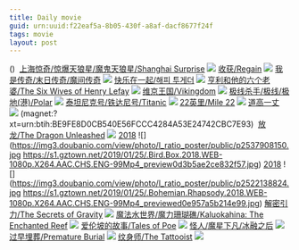 ```yaml
---
title: Daily movie
guid: urn:uuid:f22eaf5a-8b05-430f-a8af-dacf8677f24f
tags: movie
layout: post
---
```


()
![]()
[上海惊奇/惊爆天狼星/魔鬼天狼星/Shanghai Surprise](magnet:?xt=urn:btih:4d77aebd92a1d6b0ac3b4c1cbc3f4d1ae0d2bd3d)
![](http://img.google.com.btba.xiaoeryi.com/upload/2019/01/26/67158Th8406346.big.jpg)
[收获/Regain](magnet:?xt=urn:btih:617337e49372fa330a7a4a4225e845b2585c6cde)
![](http://img.google.com.btba.xiaoeryi.com/upload/2019/01/26/7542j64813z108.big.jpg)
[我是传奇/末日传奇/魔间传奇](magnet:?xt=urn:btih:44d4d886c89f83e469eee5785d030a34909113e1)
![](http://img.google.com.btba.xiaoeryi.com/upload/2014/11/01/xnnTVEVn2kx2.big.jpg)
[快乐在一起/해피 투게더](magnet:?xt=urn:btih:ff3e0a54de1de91ddea17528e74cc32c2c75b2b6)
![](http://img.google.com.btba.xiaoeryi.com/upload/2019/01/26/1748U35712b643.big.jpg)
[亨利和他的六个老婆/The Six Wives of Henry Lefay](magnet:?xt=urn:btih:1116bba2cc1f52cb99cf9140bdb7c05cbdccbd33)
![](http://img.google.com.btba.xiaoeryi.com/upload/2019/01/26/44A363987553o1.big.jpg)
[维京王国/Vikingdom](magnet:?xt=urn:btih:2aecb7659e8286e890109a63686d1d481544e9ba)
![](http://img.google.com.btba.xiaoeryi.com/upload/2016/08/10/778738416KQ009.big.jpg)
[极线杀手/极线/极地(港)/Polar](magnet:?xt=urn:btih:c6f980b577546b3543992e5b3fef29011c0b015f)
![](http://img.google.com.btba.xiaoeryi.com/upload/2019/01/25/1222518eY42547.big.jpg)
[泰坦尼克号/铁达尼号/Titanic](magnet:?xt=urn:btih:d7406277871ebd4c9244b514cedcace8877d9a24)
![](http://img.google.com.btba.xiaoeryi.com/upload/2014/10/31/UzHUGUGGUz5p.big.jpg)
[22英里/Mile 22](magnet:?xt=urn:btih:0f25ca4d5dbb2d6ed49e24431a8b64b96d1660dc)
![](http://img.google.com.btba.xiaoeryi.com/upload/2018/11/06/57G3113O945244.big.jpg)
[道高一丈](magnet:?xt=urn:btih:QNBUC2WAT4UGU4FNK3YS6QGTBO2KWSVV)
![](http://gif-china.cc/uploads/allimg/181214/a209057a9040a622.jpg?h=250)
(magnet:?xt=urn:btih:BE9FE8D0CB540E56FCCC4284A53E24742CBC7E93)
![]()
[放龙/The Dragon Unleashed](magnet:?xt=urn:btih:8953aa0102a12c11737b0d3acfaa873feec0c8b0)
![](http://img.google.com.btba.xiaoeryi.com/upload/2019/01/25/5431A6948794Y5.big.jpg)
[2018](magnet:?xt=urn:btih:1DB55AF8D591F9BDE042195F32065F13BE807D58)
![](https://img3.doubanio.com/view/photo/l_ratio_poster/public/p2537908150.jpg
https://s1.gztown.net/2019/01/25/.Bird.Box.2018.WEB-1080p.X264.AAC.CHS.ENG-99Mp4_preview0d3b5ae2ce832f57.jpg)
[2018](magnet:?xt=urn:btih:1E1C236655962FB9D3761E837D5C2638C965E13D)
![](https://img3.doubanio.com/view/photo/l_ratio_poster/public/p2522138824.jpg
https://s1.gztown.net/2019/01/25/.Bohemian.Rhapsody.2018.WEB-1080p.X264.AAC.CHS.ENG-99Mp4_previewed0e957a5b214e99.jpg)
[解密引力/The Secrets of Gravity](magnet:?xt=urn:btih:8e2137e8c82987553ae3e6acb5dd953c6ddb2729)
![](http://img.google.com.btba.xiaoeryi.com/upload/2019/01/25/4136504568C0V5.big.jpg)
[魔法水世界/魔力珊瑚礁/Kaluokahina: The Enchanted Reef](magnet:?xt=urn:btih:a394febbc9214f129fe638725dd1336feea586f9)
![](http://img.google.com.btba.xiaoeryi.com/upload/2019/01/25/S44482564316K5.big.jpg)
[爱伦坡的故事/Tales of Poe](magnet:?xt=urn:btih:1bdd143237eb2e3384e57806de7bcb800d7db4c0)
![](http://img.google.com.btba.xiaoeryi.com/upload/2019/01/25/T3815441C63358.big.jpg)
[怪人/魔星下凡/冰融之后](magnet:?xt=urn:btih:f839038b309b4902b48035e15fc9916eadddfe26)
![](http://img.google.com.btba.xiaoeryi.com/upload/2014/10/31/5gYIQgQIgYfY.big.jpg)
[过早埋葬/Premature Burial](magnet:?xt=urn:btih:8e1d0cdd57480ec733ef8d5d73cf0ac198f3fae2)
![](http://img.google.com.btba.xiaoeryi.com/upload/2019/01/25/r196563515584h.big.jpg)
[纹身师/The Tattooist](magnet:?xt=urn:btih:146275a304b36c04f6c0682df2d423e6b573f6cb)
![](http://img.google.com.btba.xiaoeryi.com/upload/2018/10/27/8i041580155B43.big.jpg)
